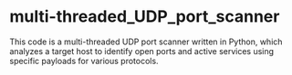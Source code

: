 # multi-threaded_UDP_port_scanner
This code is a multi-threaded UDP port scanner written in Python, which analyzes a target host to identify open ports and active services using specific payloads for various protocols.
